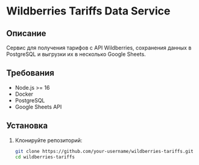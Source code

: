 # Wildberries Tariffs Data Service

## Описание

Сервис для получения тарифов с API Wildberries, сохранения данных в PostgreSQL и выгрузки их в несколько Google Sheets.

## Требования

- Node.js >= 16
- Docker
- PostgreSQL
- Google Sheets API

## Установка

1. Клонируйте репозиторий:
   ```bash
   git clone https://github.com/your-username/wildberries-tariffs.git
   cd wildberries-tariffs
